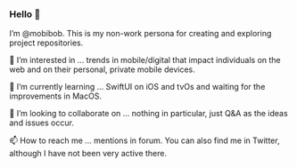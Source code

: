 ### Hello 👋

<!--
**mobibob/mobibob** is a ✨ _special_ ✨ repository because its `README.md` (this file) appears on your GitHub profile.

Here are some ideas to get you started:

- 🔭 I’m currently working on ...
- 🌱 I’m currently learning ...
- 👯 I’m looking to collaborate on ...
- 🤔 I’m looking for help with ...
- 💬 Ask me about ...
- 📫 How to reach me: ...
- 😄 Pronouns: ...
- ⚡ Fun fact: ...
-->

I’m @mobibob. This is my non-work persona for creating and exploring project repositories.

👀 I’m interested in ... trends in mobile/digital that impact individuals on the web and on their personal, private mobile devices.

🌱 I’m currently learning ... SwiftUI on iOS and tvOs and waiting for the improvements in MacOS.

💞️ I’m looking to collaborate on ... nothing in particular, just Q&A as the ideas and issues occur.

📫 How to reach me ... mentions in forum.  You can also find me in Twitter, although I have not been very active there.
